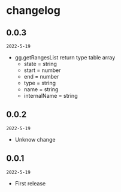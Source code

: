 # changelog

## 0.0.3

`2022-5-19`

- gg.getRangesList return type table array
  - state = string
  - start = number
  - end = number
  - type = string
  - name = string
  - internalName = string

## 0.0.2

`2022-5-19`

- Unknow change

## 0.0.1

`2022-5-19`

- First release
